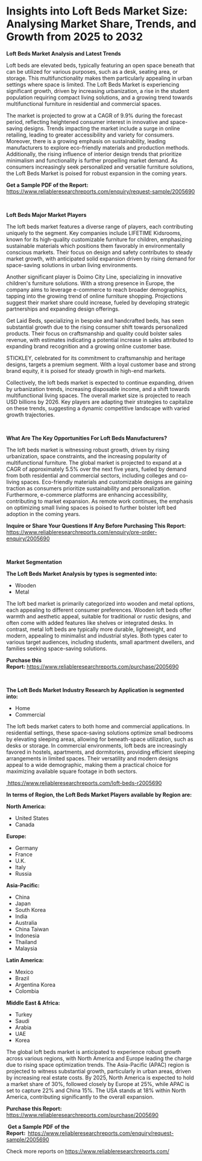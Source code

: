 <p><h1>Insights into Loft Beds Market Size: Analysing Market Share, Trends, and Growth from 2025 to 2032</h1></p><p><strong>Loft Beds Market Analysis and Latest Trends</strong></p>
<p><p>Loft beds are elevated beds, typically featuring an open space beneath that can be utilized for various purposes, such as a desk, seating area, or storage. This multifunctionality makes them particularly appealing in urban settings where space is limited. The Loft Beds Market is experiencing significant growth, driven by increasing urbanization, a rise in the student population requiring compact living solutions, and a growing trend towards multifunctional furniture in residential and commercial spaces. </p><p>The market is projected to grow at a CAGR of 9.9% during the forecast period, reflecting heightened consumer interest in innovative and space-saving designs. Trends impacting the market include a surge in online retailing, leading to greater accessibility and variety for consumers. Moreover, there is a growing emphasis on sustainability, leading manufacturers to explore eco-friendly materials and production methods. Additionally, the rising influence of interior design trends that prioritize minimalism and functionality is further propelling market demand. As consumers increasingly seek personalized and versatile furniture solutions, the Loft Beds Market is poised for robust expansion in the coming years.</p></p>
<p><strong>Get a Sample PDF of the Report:&nbsp;</strong> <a href="https://www.reliableresearchreports.com/enquiry/request-sample/2005690?utm_campaign=3281&utm_medium=2&utm_source=Github&utm_content=ia&utm_term=05042025&utm_id=loft-beds">https://www.reliableresearchreports.com/enquiry/request-sample/2005690</a></p>
<p>&nbsp;</p>
<p><strong>Loft Beds Major Market Players</strong></p>
<p><p>The loft beds market features a diverse range of players, each contributing uniquely to the segment. Key companies include LIFETIME Kidsrooms, known for its high-quality customizable furniture for children, emphasizing sustainable materials which positions them favorably in environmentally conscious markets. Their focus on design and safety contributes to steady market growth, with anticipated solid expansion driven by rising demand for space-saving solutions in urban living environments.</p><p>Another significant player is Doimo City Line, specializing in innovative children's furniture solutions. With a strong presence in Europe, the company aims to leverage e-commerce to reach broader demographics, tapping into the growing trend of online furniture shopping. Projections suggest their market share could increase, fueled by developing strategic partnerships and expanding design offerings.</p><p>Get Laid Beds, specializing in bespoke and handcrafted beds, has seen substantial growth due to the rising consumer shift towards personalized products. Their focus on craftsmanship and quality could bolster sales revenue, with estimates indicating a potential increase in sales attributed to expanding brand recognition and a growing online customer base.</p><p>STICKLEY, celebrated for its commitment to craftsmanship and heritage designs, targets a premium segment. With a loyal customer base and strong brand equity, it is poised for steady growth in high-end markets.</p><p>Collectively, the loft beds market is expected to continue expanding, driven by urbanization trends, increasing disposable income, and a shift towards multifunctional living spaces. The overall market size is projected to reach USD billions by 2026. Key players are adapting their strategies to capitalize on these trends, suggesting a dynamic competitive landscape with varied growth trajectories.</p></p>
<p>&nbsp;</p>
<p><strong>What Are The Key Opportunities For Loft Beds Manufacturers?</strong></p>
<p><p>The loft beds market is witnessing robust growth, driven by rising urbanization, space constraints, and the increasing popularity of multifunctional furniture. The global market is projected to expand at a CAGR of approximately 5.5% over the next five years, fueled by demand from both residential and commercial sectors, including colleges and co-living spaces. Eco-friendly materials and customizable designs are gaining traction as consumers prioritize sustainability and personalization. Furthermore, e-commerce platforms are enhancing accessibility, contributing to market expansion. As remote work continues, the emphasis on optimizing small living spaces is poised to further bolster loft bed adoption in the coming years.</p></p>
<p><strong>Inquire or Share Your Questions If Any Before Purchasing This Report:</strong> <a href="https://www.reliableresearchreports.com/enquiry/pre-order-enquiry/2005690?utm_campaign=3281&utm_medium=2&utm_source=Github&utm_content=ia&utm_term=05042025&utm_id=loft-beds">https://www.reliableresearchreports.com/enquiry/pre-order-enquiry/2005690</a></p>
<p>&nbsp;</p>
<p><strong>Market Segmentation</strong></p>
<p><strong>The Loft Beds Market Analysis by types is segmented into:</strong></p>
<p><ul><li>Wooden</li><li>Metal</li></ul></p>
<p><p>The loft bed market is primarily categorized into wooden and metal options, each appealing to different consumer preferences. Wooden loft beds offer warmth and aesthetic appeal, suitable for traditional or rustic designs, and often come with added features like shelves or integrated desks. In contrast, metal loft beds are typically more durable, lightweight, and modern, appealing to minimalist and industrial styles. Both types cater to various target audiences, including students, small apartment dwellers, and families seeking space-saving solutions.</p></p>
<p><strong>Purchase this Report:&nbsp;</strong><a href="https://www.reliableresearchreports.com/purchase/2005690?utm_campaign=3281&utm_medium=2&utm_source=Github&utm_content=ia&utm_term=05042025&utm_id=loft-beds">https://www.reliableresearchreports.com/purchase/2005690</a></p>
<p>&nbsp;</p>
<p><strong>The Loft Beds Market Industry Research by Application is segmented into:</strong></p>
<p><ul><li>Home</li><li>Commercial</li></ul></p>
<p><p>The loft beds market caters to both home and commercial applications. In residential settings, these space-saving solutions optimize small bedrooms by elevating sleeping areas, allowing for beneath-space utilization, such as desks or storage. In commercial environments, loft beds are increasingly favored in hostels, apartments, and dormitories, providing efficient sleeping arrangements in limited spaces. Their versatility and modern designs appeal to a wide demographic, making them a practical choice for maximizing available square footage in both sectors.</p></p>
<p><a href="https://www.reliableresearchreports.com/loft-beds-r2005690?utm_campaign=3281&utm_medium=2&utm_source=Github&utm_content=ia&utm_term=05042025&utm_id=loft-beds">&nbsp;https://www.reliableresearchreports.com/loft-beds-r2005690</a></p>
<p><strong>In terms of Region, the Loft Beds Market Players available by Region are:</strong></p>
<p>
    <p> <strong> North America: </strong>
        <ul>
            <li>United States</li>
            <li>Canada</li>
        </ul>
        </p> 
    <p> <strong> Europe: </strong>
        <ul>
            <li>Germany</li>
            <li>France</li>
            <li>U.K.</li>
            <li>Italy</li>
            <li>Russia</li>
        </ul>
        </p> 
    <p> <strong> Asia-Pacific: </strong>
        <ul>
            <li>China</li>
            <li>Japan</li>
            <li>South Korea</li>
            <li>India</li>
            <li>Australia</li>
            <li>China Taiwan</li>
            <li>Indonesia</li>
            <li>Thailand</li>
            <li>Malaysia</li>
        </ul>
        </p> 
    <p> <strong> Latin America: </strong>
        <ul>
            <li>Mexico</li>
            <li>Brazil</li>
            <li>Argentina Korea</li>
            <li>Colombia</li>
        </ul>
        </p> 
    <p> <strong> Middle East & Africa: </strong>
        <ul>
            <li>Turkey</li>
            <li>Saudi</li>
            <li>Arabia</li>
            <li>UAE</li>
            <li>Korea</li>
        </ul>
    </p>
    </p>
<p><p>The global loft beds market is anticipated to experience robust growth across various regions, with North America and Europe leading the charge due to rising space optimization trends. The Asia-Pacific (APAC) region is projected to witness substantial growth, particularly in urban areas, driven by increasing real estate costs. By 2025, North America is expected to hold a market share of 30%, followed closely by Europe at 25%, while APAC is set to capture 22% and China 15%. The USA stands at 18% within North America, contributing significantly to the overall expansion.</p></p>
<p><strong>Purchase this Report: </strong><a href="https://www.reliableresearchreports.com/purchase/2005690?utm_campaign=3281&utm_medium=2&utm_source=Github&utm_content=ia&utm_term=05042025&utm_id=loft-beds">https://www.reliableresearchreports.com/purchase/2005690</a></p>
<p>&nbsp;<strong>Get a Sample PDF of the Report:&nbsp;&nbsp;</strong><a href="https://www.reliableresearchreports.com/enquiry/request-sample/2005690?utm_campaign=3281&utm_medium=2&utm_source=Github&utm_content=ia&utm_term=05042025&utm_id=loft-beds">https://www.reliableresearchreports.com/enquiry/request-sample/2005690</a></p>
<p><strong></strong></p>
<p>Check more reports on <a href="https://www.reliableresearchreports.com/?utm_campaign=3281&utm_medium=2&utm_source=Github&utm_content=ia&utm_term=05042025&utm_id=loft-beds">https://www.reliableresearchreports.com/</a></p>